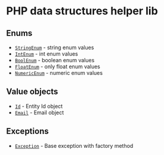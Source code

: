 # PHP data structures helper lib

## Enums

- [`StringEnum`](src/Enum/StringEnum.php) - string enum values
- [`IntEnum`](src/Enum/IntEnum.php) - int enum values
- [`BoolEnum`](src/Enum/BoolEnum.php) - boolean enum values
- [`FloatEnum`](src/Enum/FloatEnum.php) - only float enum values
- [`NumericEnum`](src/Enum/NumericEnum.php) - numeric enum values

## Value objects
- [`Id`](src/ValueObjects/Id.php) - Entity Id object
- [`Email`](src/ValueObjects/Email.php) - Email object

## Exceptions
- [`Exception`](src/Exceptions/Exception.php) - Base exception with factory method
